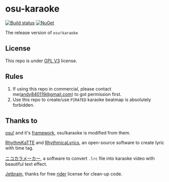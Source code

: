 # osu-karaoke

[![Build status](https://ci.appveyor.com/api/projects/status/toy4vlii1t2vl8yr?svg=true)](https://ci.appveyor.com/project/andy840119/osu-karaoke-release)
[![NuGet](https://img.shields.io/badge/月子我婆-passed-ff69b4.svg)](https://github.com/osu-Karaoke/osu-Karaoke)

The release version of `osu!karaoke`

## License

This repo is under [GPL V3](LICENSE) license.

## Rules

1. If using this repo in commercial, please contact me(andy840119@gmail.com) to got permission first.
2. Use this repo to create/use `PIRATED` karaoke beatmap is absolutely forbidden.

## Thanks to

[osu!](https://github.com/ppy/osu) and it's [framework](https://github.com/ppy/osu-framework), osu!karaoke is modified from them.

[RhythmKaTTE](http://juna-idler.blogspot.com/2016/05/rhythmkatte-version-01.html) and [RhythmicaLyrics](http://suwa.pupu.jp/RhythmicaLyrics.html), an open-source software to create lyric with time tag.

[ニコカラメーカー](http://shinta0806be.ldblog.jp/tag/%E3%83%8B%E3%82%B3%E3%82%AB%E3%83%A9%E3%83%A1%E3%83%BC%E3%82%AB%E3%83%BC), a software to convert `.lrc` file into karaoke video with beautiful text effect.

[Jetbrain](https://www.jetbrains.com/?from=osu-karaoke), thanks for free [rider](https://www.jetbrains.com/rider/) license for clean-up code.
